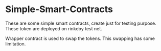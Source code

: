 # Simple-Smart-Contracts

These are some simple smart contracts, create just for testing purpose. These token are deployed on rinkeby test net.

Wrapper contract is used to swap the tokens. This swapping has some limitation.